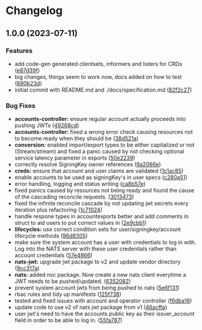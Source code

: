 # Changelog

## 1.0.0 (2023-07-11)


### Features

* add code-gen generated clientsets, informers and listers for CRDs ([e87d39f](https://github.com/versori-oss/nats-account-operator/commit/e87d39f05d154de238c710f5975d92c7b3759801))
* big changes, things seem to work now, docs added on how to test ([690b23d](https://github.com/versori-oss/nats-account-operator/commit/690b23de47535456a85736e60e1890f8b8ea4d88))
* initial commit with README.md and ./docs/specification.md ([82f2c27](https://github.com/versori-oss/nats-account-operator/commit/82f2c27abaa9d87ae9ab4ad8338c507649289ea1))


### Bug Fixes

* **accounts-controller:** ensure regular account actually proceeds into pushing JWTs ([49268cd](https://github.com/versori-oss/nats-account-operator/commit/49268cd08cbc842604906374c4b2c7d3692a10e9))
* **accounts-controller:** fixed a wrong error check causing resources not to become ready when they should be ([38d521a](https://github.com/versori-oss/nats-account-operator/commit/38d521ad51685f1d45ac87f2c909e3003856dbbe))
* **conversion:** enabled import/export types to be either capitalized or not (Stream/stream) and fixed a panic caused by not checking optional service latency parameter in exports ([50e2239](https://github.com/versori-oss/nats-account-operator/commit/50e2239a3ce53f3fe81e63430969b9f733477efa))
* correctly resolve SigningKey owner references ([9a2066e](https://github.com/versori-oss/nats-account-operator/commit/9a2066e1e2ad48ef37f9ec0239d405a662b8682c))
* **creds:** ensure that account and user claims are validated ([1c1ac85](https://github.com/versori-oss/nats-account-operator/commit/1c1ac85f3c033dc12f0718ae63a90f62e45a2872))
* enable accounts to be used as signingKey's in user specs ([c280a51](https://github.com/versori-oss/nats-account-operator/commit/c280a519c75429702e818597f4121ca6b0fedf59))
* error handling, logging and status writing ([ca8b57e](https://github.com/versori-oss/nats-account-operator/commit/ca8b57e55902348a258d9db85c6968d2c3c828d3))
* fixed panics caused by resources not being ready and found the cause of the cascading reconcile requests. ([3013473](https://github.com/versori-oss/nats-account-operator/commit/301347309c041c69fec40822d3d68c1c5ec647a6))
* fixed the infinite reconcile cascade by not updating jwt secrets every iteration plus refactoring ([1c71024](https://github.com/versori-oss/nats-account-operator/commit/1c71024783972da5fedf184429343806929a8962))
* handle respone types in accountexports better and add comments in struct to aid users to put correct values in ([2e9cbb1](https://github.com/versori-oss/nats-account-operator/commit/2e9cbb1e015f6da550244370acc99d8ed9b627da))
* **lifecycles:** use correct condition sets for user/signingkey/account lifecycle methods ([96d8305](https://github.com/versori-oss/nats-account-operator/commit/96d83059327a521632ff5aa484677d0a54927728))
* make sure the system account has a user with credentials to log in with. Log into the NATS server with these user credentials rather than account credentials ([57e4866](https://github.com/versori-oss/nats-account-operator/commit/57e4866958b9046234269e0367da1c3232acd6c8))
* **nats-jwt:** upgrade jwt package to v2 and update vendor directory ([9cc317a](https://github.com/versori-oss/nats-account-operator/commit/9cc317a6381410319d6365acb1fee9e83bbee429))
* **nats:** added nsc package. Now create a new nats client everytime a JWT needs to be pushed/updated. ([6352082](https://github.com/versori-oss/nats-account-operator/commit/6352082b529152e8bc140ee49b8be0ab1010a5ba))
* prevent system account jwts from being pushed to nats ([5e6f131](https://github.com/versori-oss/nats-account-operator/commit/5e6f1312cf879792abdbf243da509d72df76c10b))
* rbac rules and tidy up manifests ([125f738](https://github.com/versori-oss/nats-account-operator/commit/125f7385dd98aa172e52b80c0abaad7974d0905c))
* tested and fixed issues with account and operator controller ([f6dba16](https://github.com/versori-oss/nats-account-operator/commit/f6dba169df4034c23d68d1f51590262d2cb82c4f))
* update code to use v2 of nats jwt package from v1 ([46acffa](https://github.com/versori-oss/nats-account-operator/commit/46acffae783d4910b7a59958c64084b87118dd4b))
* user jwt's need to have the accounts public key as their issuer_account field in order to be able to log in. ([55fa787](https://github.com/versori-oss/nats-account-operator/commit/55fa787129eec5622bc6ac035f27a8d6e8a48d86))
